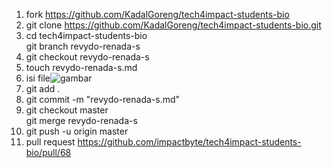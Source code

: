 1. fork https://github.com/KadalGoreng/tech4impact-students-bio
2. git clone https://github.com/KadalGoreng/tech4impact-students-bio.git
3. cd tech4impact-students-bio <br> git branch revydo-renada-s
4. git checkout revydo-renada-s
5. touch revydo-renada-s.md
6. isi file![gambar](https://user-images.githubusercontent.com/65642638/134202597-c02f4fa7-ac79-489d-a37c-a99c2ed3caa7.png)
7. git add .
8. git commit -m "revydo-renada-s.md"
9. git checkout master <br> git merge revydo-renada-s
10. git push -u origin master
11. pull request https://github.com/impactbyte/tech4impact-students-bio/pull/68
